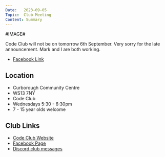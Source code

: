 ```yaml
---
Date:   2023-09-05
Topic:  Club Meeting
Content: Summary
---
```

#IMAGE#

Code Club will not be on tomorrow 6th September. Very sorry for the late announcement. Mark and I are both working.

* [Facebook Link](https://www.facebook.com/720665616418529/posts/813039193847837)

## Location

* Curborough Community Centre
* WS13 7NY
* Code Club
* Wednesdays 5:30 - 6:30pm
* 7 - 15 year olds welcome

## Club Links

* [Code Club Website](https://lichfield-code-club.github.io/)
* [Facebook Page](https://www.facebook.com/LichfieldCoders)
* [Discord club messages](https://discord.gg/szz6xGK)
